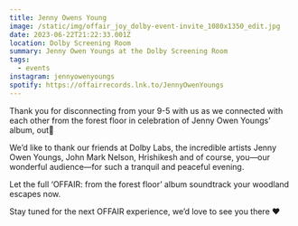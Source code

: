 ```yaml
---
title: Jenny Owens Young
image: /static/img/offair_joy_dolby-event-invite_1080x1350_edit.jpg
date: 2023-06-22T21:22:33.001Z
location: Dolby Screening Room
summary: Jenny Owen Youngs at the Dolby Screening Room
tags:
  - events
instagram: jennyowenyoungs
spotify: https://offairrecords.lnk.to/JennyOwenYoungs
---
```

Thank you for disconnecting from your 9-5 with us as we connected with each other from the forest floor in celebration of Jenny Owen Youngs’ album, out🌲

We’d like to thank our friends at Dolby Labs, the incredible artists Jenny Owen Youngs, John Mark Nelson, Hrishikesh and of course, you—our wonderful audience—for such a tranquil and peaceful evening.

Let the full ‘OFFAIR: from the forest floor’ album soundtrack your woodland escapes now.

Stay tuned for the next OFFAIR experience, we’d love to see you there ❤️